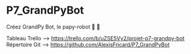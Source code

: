 # P7_GrandPyBot
Créez GrandPy Bot, le papy-robot 🤖 👴

Tableau Trello --> https://trello.com/b/uZSE5Vy2/projet-p7-grandpy-bot
Répertoire Git --> https://github.com/AlexisFricard/P7_GrandPyBot
